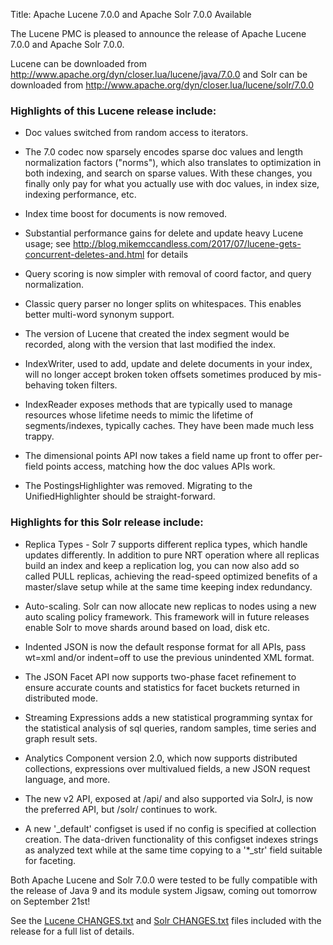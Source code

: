 Title: Apache Lucene 7.0.0 and Apache Solr 7.0.0 Available

The Lucene PMC is pleased to announce the release of Apache Lucene 7.0.0 and Apache Solr 7.0.0.

Lucene can be downloaded from <http://www.apache.org/dyn/closer.lua/lucene/java/7.0.0>
and Solr can be downloaded from <http://www.apache.org/dyn/closer.lua/lucene/solr/7.0.0>

### Highlights of this Lucene release include:

 * Doc values switched from random access to iterators.

 * The 7.0 codec now sparsely encodes sparse doc values and length normalization factors ("norms"), which also translates to optimization in both indexing, and search on sparse values. With these changes, you finally only pay for what you actually use with doc values, in index size, indexing performance, etc.

 * Index time boost for documents is now removed.

 * Substantial performance gains for delete and update heavy Lucene usage; see http://blog.mikemccandless.com/2017/07/lucene-gets-concurrent-deletes-and.html for details

 * Query scoring is now simpler with removal of coord factor, and query normalization.

 * Classic query parser no longer splits on whitespaces. This enables better multi-word synonym support.

 * The version of Lucene that created the index segment would be recorded, along with the version that last modified the index.

 * IndexWriter, used to add, update and delete documents in your index, will no longer accept broken token offsets sometimes produced by mis-behaving token filters.

 * IndexReader exposes methods that are typically used to manage resources whose lifetime needs to mimic the lifetime of segments/indexes, typically caches. They have been made much less trappy.

 * The dimensional points API now takes a field name up front to offer per-field points access, matching how the doc values APIs work.

 * The PostingsHighlighter was removed. Migrating to the UnifiedHighlighter should be straight-forward.

### Highlights for this Solr release include:

 * Replica Types - Solr 7 supports different replica types, which handle updates differently. In addition to pure NRT operation where all replicas build an index and keep a replication log, you can now also add so called PULL replicas, achieving the read-speed optimized benefits of a master/slave setup while at the same time keeping index redundancy.

 * Auto-scaling. Solr can now allocate new replicas to nodes using a new auto scaling policy framework. This framework will in future releases enable Solr to move shards around based on load, disk etc.

 * Indented JSON is now the default response format for all APIs, pass wt=xml and/or indent=off to use the previous unindented XML format.

 * The JSON Facet API now supports two-phase facet refinement to ensure accurate counts and statistics for facet buckets returned in distributed mode.

 * Streaming Expressions adds a new statistical programming syntax for the statistical analysis of sql queries, random samples, time series and graph result sets.

 * Analytics Component version 2.0, which now supports distributed collections, expressions over multivalued fields, a new JSON request language, and more.

 * The new v2 API, exposed at /api/ and also supported via SolrJ, is now the preferred API, but /solr/ continues to work.

 * A new '_default' configset is used if no config is specified at collection creation. The data-driven functionality of this configset indexes strings as analyzed text while at the same time copying to a '*_str' field suitable for faceting.

Both Apache Lucene and Solr 7.0.0 were tested to be fully compatible with the release of Java 9 and its module system Jigsaw, coming out tomorrow on September 21st!

See the [Lucene CHANGES.txt](/core/7_0_0/changes/Changes.html) and
[Solr CHANGES.txt](/solr/7_0_0/changes/Changes.html) files included
with the release for a full list of details.

